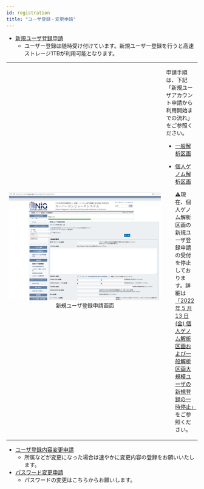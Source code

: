 ```yaml
---
id: registration
title: "ユーザ登録・変更申請"
---
```




- [新規ユーザ登録申請](https://sc2.ddbj.nig.ac.jp/index.php/ja-new-application)
    - ユーザー登録は随時受け付けています。新規ユーザー登録を行うと高速ストレージ1TBが利用可能となります。

<table>
<tr>
<td width="400" align="center">

![](registration.png)
新規ユーザ登録申請画面
</td>
<td valign="top">
<p>申請手順は、下記「新規ユーザアカウント申請から利用開始までの流れ」をご参照ください。</p>
<ul>
  <li><a href="https://sc.ddbj.nig.ac.jp/general_analysis_division/ga_application#%E3%83%A6%E3%83%BC%E3%82%B6%E3%83%BC%E3%82%A2%E3%82%AB%E3%82%A6%E3%83%B3%E3%83%88%E7%94%B3%E8%AB%8B%E3%81%8B%E3%82%89%E5%88%A9%E7%94%A8%E9%96%8B%E5%A7%8B%E3%81%BE%E3%81%A7%E3%81%AE%E6%B5%81%E3%82%8C">一般解析区画</a></li>
</ul>
<ul>
  <li><a href="https://sc.ddbj.nig.ac.jp/personal_genome_division/pg_application#%E3%83%A6%E3%83%BC%E3%82%B6%E3%83%BC%E3%82%A2%E3%82%AB%E3%82%A6%E3%83%B3%E3%83%88%E7%94%B3%E8%AB%8B%E3%81%8B%E3%82%89%E5%88%A9%E7%94%A8%E9%96%8B%E5%A7%8B%E3%81%BE%E3%81%A7%E3%81%AE%E6%B5%81%E3%82%8C">個人ゲノム解析区画</a>
  <p>&#x26A0;現在、個人ゲノム解析区画の新規ユーザ登録申請の受付を停止しております。詳細は<a href="https://sc.ddbj.nig.ac.jp/blog/2022-05-13-suspension-of-applications">「2022 年 5 月 13 日(金) 個人ゲノム解析区画および一般解析区画大規模ユーザの新規登録の一時停止」</a>をご参照ください。</p>
  </li>
</ul>
</td>
</tr>
</table>

- [ユーザ登録内容変更申請](https://sc2.ddbj.nig.ac.jp/index.php/ja-application-mod)
    - 所属などが変更になった場合は速やかに変更内容の登録をお願いいたします。
- [パスワード変更申請](https://sc2.ddbj.nig.ac.jp/index.php/ja-change-passwd-application-sc)
    - パスワードの変更はこちらからお願いします。
